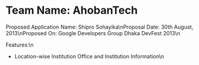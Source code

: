 Team Name: AhobanTech
=======

Proposed Application Name: Shipro Sohayika\nProposal Date: 30th August, 2013\nProposed On: Google Developers Group Dhaka DevFest 2013\n

Features:\n
* Location-wise Institution Office and Institution Information\n
